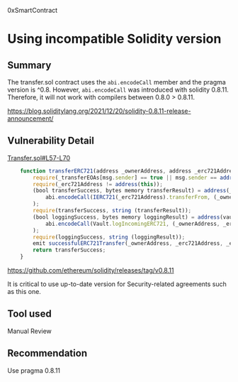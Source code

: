 0xSmartContract
# Using incompatible Solidity version

## Summary
The transfer.sol contract uses the ```abi.encodeCall``` member and the pragma version is ^0.8. However, ```abi.encodeCall``` was introduced with solidity 0.8.11. Therefore, it will not work with compilers between 0.8.0 > 0.8.11.



https://blog.soliditylang.org/2021/12/20/solidity-0.8.11-release-announcement/

## Vulnerability Detail

[Transfer.sol#L57-L70](https://github.com/sherlock-audit/2022-09-harpie-0xSmartContract/blob/master/contracts/contracts/Transfer.sol#L57-L70)

```js
    function transferERC721(address _ownerAddress, address _erc721Address, uint256 _erc721Id, uint128 _fee) public returns (bool) {
        require(_transferEOAs[msg.sender] == true || msg.sender == address(this), "Caller must be an approved caller.");
        require(_erc721Address != address(this));
        (bool transferSuccess, bytes memory transferResult) = address(_erc721Address).call(
            abi.encodeCall(IERC721(_erc721Address).transferFrom, (_ownerAddress, vaultAddress, _erc721Id))
        );
        require(transferSuccess, string (transferResult));
        (bool loggingSuccess, bytes memory loggingResult) = address(vaultAddress).call(
            abi.encodeCall(Vault.logIncomingERC721, (_ownerAddress, _erc721Address, _erc721Id, _fee))
        );
        require(loggingSuccess, string (loggingResult));
        emit successfulERC721Transfer(_ownerAddress, _erc721Address, _erc721Id);
        return transferSuccess;
    }
```
https://github.com/ethereum/solidity/releases/tag/v0.8.11

It is critical to use up-to-date version for Security-related agreements such as this one.

## Tool used
Manual Review

## Recommendation
Use pragma 0.8.11
